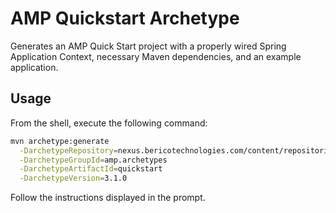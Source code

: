 # AMP Quickstart Archetype

Generates an AMP Quick Start project with a properly wired Spring Application Context, necessary Maven dependencies, and an example application.

## Usage

From the shell, execute the following command:

```bash
mvn archetype:generate                                                               \
  -DarchetypeRepository=nexus.bericotechnologies.com/content/repositories/releases   \
  -DarchetypeGroupId=amp.archetypes                                                  \
  -DarchetypeArtifactId=quickstart                                                   \
  -DarchetypeVersion=3.1.0                                                   
```

Follow the instructions displayed in the prompt.
